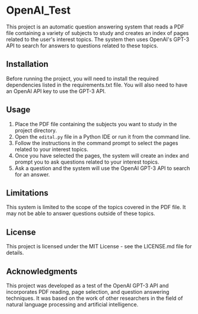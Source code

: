 # OpenAI_Test

This project is an automatic question answering system that reads a PDF file containing a variety of subjects to study and creates an index of pages related to the user's interest topics. The system then uses OpenAI's GPT-3 API to search for answers to questions related to these topics.

## Installation

Before running the project, you will need to install the required dependencies listed in the requirements.txt file. You will also need to have an OpenAI API key to use the GPT-3 API.

## Usage

1. Place the PDF file containing the subjects you want to study in the project directory.
2. Open the `edital.py` file in a Python IDE or run it from the command line.
3. Follow the instructions in the command prompt to select the pages related to your interest topics.
4. Once you have selected the pages, the system will create an index and prompt you to ask questions related to your interest topics.
5. Ask a question and the system will use the OpenAI GPT-3 API to search for an answer.

## Limitations

This system is limited to the scope of the topics covered in the PDF file. It may not be able to answer questions outside of these topics.

## License

This project is licensed under the MIT License - see the LICENSE.md file for details.

## Acknowledgments

This project was developed as a test of the OpenAI GPT-3 API and incorporates PDF reading, page selection, and question answering techniques. It was based on the work of other researchers in the field of natural language processing and artificial intelligence.
